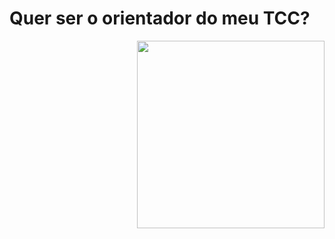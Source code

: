 <!DOCTYPE html>
<html>
  <head>
  </head>
    <body>
      <style>
      </style>
      <h1>Quer ser o orientador do meu TCC?</h1>
      <img src="https://www.google.com/search?biw=1366&bih=657&tbm=isch&sa=1&ei=YCchXfeSC-nV5OUP4NOmsAs&q=gif+fofinho+com+cara+de+pidao&oq=gif+fofinho+com+cara+de+pidao&gs_l=img.3...6005.10351..10957...0.0..0.237.2861.0j17j1......0....1..gws-wiz-img.......0j0i30j0i8i30.hXw5nH6WO20#imgrc=wH6rlJ9QgdB0aM:" width="300px" height="300px" align="right"/>
    </body>
<html>  
